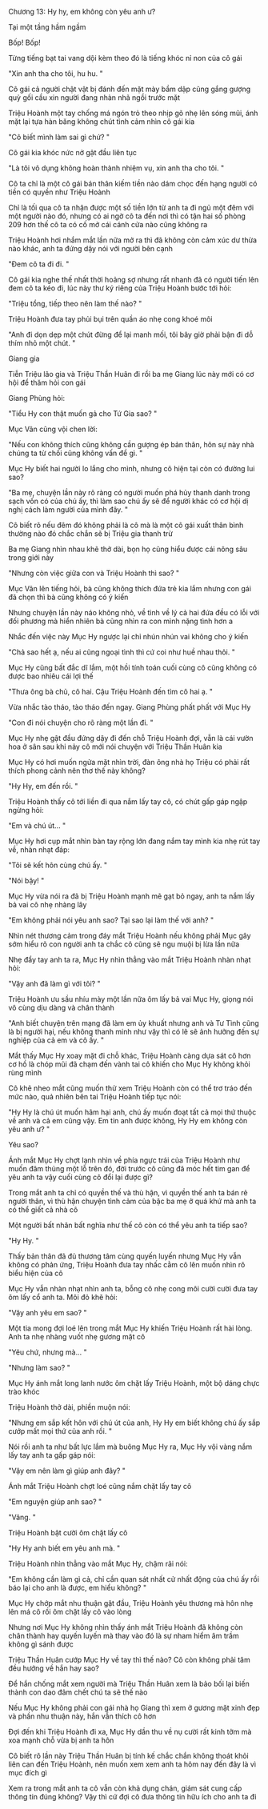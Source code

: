 




Chương 13: Hy hy, em không còn yêu anh ư?

Tại một tầng hầm ngầm

Bốp! Bốp!

Từng tiếng bạt tai vang dội kèm theo đó là tiếng khóc nỉ non của cô gái

"Xin anh tha cho tôi, hu hu. "

Cô gái cả người chật vật bị đánh đến mặt mày bầm dập cũng gắng gượng quỳ gối cầu xin người đang nhàn nhã ngồi trước mặt

Triệu Hoành một tay chống má ngón trỏ theo nhịp gõ nhẹ lên sóng mũi, ánh mặt lại tựa hàn băng không chút tình cảm nhìn cô gái kia

"Cô biết mình làm sai gì chứ? "

Cô gái kia khóc nức nở gật đầu liên tục

"Là tôi vô dụng không hoàn thành nhiệm vụ, xin anh tha cho tôi. "

Cô ta chỉ là một cô gái bán thân kiếm tiền nào dám chọc đến hạng người có tiền có quyền như Triệu Hoành

Chỉ là tối qua cô ta nhận được một số tiền lớn từ anh ta đi ngủ một đêm với một người nào đó, nhưng có ai ngờ cô ta đến nơi thì có tận hai số phòng 209 hơn thế cô ta có cố mở cái cánh cửa nào cũng không ra

Triệu Hoành hơi nhắm mắt lần nữa mở ra thì đã không còn cảm xúc dư thừa nào khác, anh ta đứng dậy nói với người bên cạnh

"Đem cô ta đi đi. "

Cô gái kia nghe thế nhất thời hoảng sợ nhưng rất nhanh đã có người tiến lên đem cô ta kéo đi, lúc này thư ký riêng của Triệu Hoành bước tới hỏi:

"Triệu tổng, tiếp theo nên làm thế nào? "

Triệu Hoành đưa tay phủi bụi trên quần áo nhẹ cong khoé môi

"Anh đi dọn dẹp một chút đừng để lại manh mối, tôi bây giờ phải bận đi dỗ thím nhỏ một chút. "


Giang gia

Tiễn Triệu lão gia và Triệu Thần Huân đi rồi ba mẹ Giang lúc này mới có cơ hội để thăm hỏi con gái

Giang Phùng hỏi:

"Tiểu Hy con thật muốn gả cho Tứ Gia sao? "

Mục Vân cũng vội chen lời:

"Nếu con không thích cũng không cần gượng ép bản thân, hôn sự này nhà chúng ta từ chối cũng không vấn đề gì. "

Mục Hy biết hai người lo lắng cho mình, nhưng cô hiện tại còn có đường lui sao?

"Ba mẹ, chuyện lần này rõ ràng có người muốn phá hủy thanh danh trong sạch vốn có của chú ấy, thì làm sao chú ấy sẽ để người khác có cơ hội dị nghị cách làm người của mình đây. "

Cô biết rõ nếu đêm đó không phải là cô mà là một cô gái xuất thân bình thường nào đó chắc chắn sẽ bị Triệu gia thanh trừ

Ba mẹ Giang nhìn nhau khẽ thở dài, bọn họ cũng hiểu được cái nông sâu trong giới này

"Nhưng còn việc giữa con và Triệu Hoành thì sao? "

Mục Vân lên tiếng hỏi, bà cũng không thích đứa trẻ kia lắm nhưng con gái đã chọn thì bà cũng không có ý kiến

Nhưng chuyện lần này náo không nhỏ, về tình về lý cả hai đứa đều có lỗi với đối phương mà hiển nhiên bà cũng nhìn ra con mình nặng tình hơn a

Nhắc đến việc này Mục Hy ngược lại chỉ nhún nhún vai không cho ý kiến

"Chả sao hết ạ, nếu ai cũng ngoại tình thì cứ coi như huề nhau thôi. "

Mục Hy cũng bất đắc dĩ lắm, một hồi tính toán cuối cùng cô cũng không có được bao nhiêu cái lợi thế

"Thưa ông bà chủ, cô hai. Cậu Triệu Hoành đến tìm cô hai ạ. "

Vừa nhắc tào tháo, tào tháo đến ngay. Giang Phùng phất phất với Mục Hy

"Con đi nói chuyện cho rõ ràng một lần đi. "

Mục Hy nhẹ gật đầu đứng dậy đi đến chỗ Triệu Hoành đợi, vẫn là cái vườn hoa ở sân sau khi nảy cô mới nói chuyện với Triệu Thần Huân kia

Mục Hy có hơi muốn ngửa mặt nhìn trời, đàn ông nhà họ Triệu có phải rất thích phong cảnh nên thơ thế này không?

"Hy Hy, em đến rồi. "

Triệu Hoành thấy cô tới liền đi qua nắm lấy tay cô, có chút gấp gáp ngập ngừng hỏi:

"Em và chú út... "

Mục Hy hơi cụp mắt nhìn bàn tay rộng lớn đang nắm tay mình kia nhẹ rút tay về, nhàn nhạt đáp:

"Tôi sẽ kết hôn cùng chú ấy. "


"Nói bậy! "

Mục Hy vừa nói ra đã bị Triệu Hoành mạnh mẽ gạt bỏ ngay, anh ta nắm lấy bả vai cô nhẹ nhàng lây

"Em không phải nói yêu anh sao? Tại sao lại làm thế với anh? "

Nhìn nét thương cảm trong đáy mắt Triệu Hoành nếu không phải Mục gây sớm hiểu rõ con người anh ta chắc cô cũng sẽ ngu muội bị lừa lần nữa

Nhẹ đẩy tay anh ta ra, Mục Hy nhìn thẳng vào mắt Triệu Hoành nhàn nhạt hỏi:

"Vậy anh đã làm gì với tôi? "

Triệu Hoành ưu sầu nhíu mày một lần nữa ôm lấy bả vai Mục Hy, giọng nói vô cùng dịu dàng và chân thành

"Anh biết chuyện trên mạng đã làm em ủy khuất nhưng anh và Tư Tình cũng là bị người hại, nếu không thanh minh như vậy thì có lẽ sẽ ảnh hưởng đến sự nghiệp của cả em và cô ấy. "

Mắt thấy Mục Hy xoay mặt đi chỗ khác, Triệu Hoành càng dựa sát cô hơn cơ hồ là chóp mũi đã chạm đến vành tai cô khiến cho Mục Hy không khỏi rùng mình

Cô khẽ nheo mắt cũng muốn thử xem Triệu Hoành còn có thể trơ tráo đến mức nào, quả nhiên bên tai Triệu Hoành tiếp tục nói:

"Hy Hy là chú út muốn hãm hại anh, chú ấy muốn đoạt tất cả mọi thứ thuộc về anh và cả em cũng vậy. Em tin anh được không, Hy Hy em không còn yêu anh ư? "

Yêu sao?

Ánh mắt Mục Hy chợt lạnh nhìn về phía ngực trái của Triệu Hoành như muốn đâm thủng một lỗ trên đó, đời trước cô cũng đã móc hết tim gan để yêu anh ta vậy cuối cùng cô đổi lại được gì?

Trong mắt anh ta chỉ có quyền thế và thù hận, vì quyền thế anh ta bán rẻ người thân, vì thù hận chuyện tình cảm của bậc ba mẹ ở quá khứ mà anh ta có thể giết cả nhà cô

Một người bất nhân bất nghĩa như thế cô còn có thể yêu anh ta tiếp sao?

"Hy Hy. "

Thấy bản thân đã đủ thương tâm cùng quyến luyến nhưng Mục Hy vẫn không có phản ứng, Triệu Hoành đưa tay nhấc cằm cô lên muốn nhìn rõ biểu hiện của cô

Mục Hy vẫn nhàn nhạt nhìn anh ta, bỗng cô nhẹ cong môi cười cười đưa tay ôm lấy cổ anh ta. Môi đỏ khẽ hỏi:

"Vậy anh yêu em sao? "

Một tia mong đợi loé lên trong mắt Mục Hy khiến Triệu Hoành rất hài lòng. Anh ta nhẹ nhàng vuốt nhẹ gương mặt cô

"Yêu chứ, nhưng mà... "

"Nhưng làm sao? "

Mục Hy ánh mắt long lanh nước ôm chặt lấy Triệu Hoành, một bộ dáng chực trào khóc

Triệu Hoành thở dài, phiền muộn nói:

"Nhưng em sắp kết hôn với chú út của anh, Hy Hy em biết không chú ấy sắp cướp mất mọi thứ của anh rồi. "


Nói rồi anh ta như bất lực lắm mà buông Mục Hy ra, Mục Hy vội vàng nắm lấy tay anh ta gấp gáp nói:

"Vậy em nên làm gì giúp anh đây? "

Ánh mắt Triệu Hoành chợt loé cũng nắm chặt lấy tay cô

"Em nguyện giúp anh sao? "

"Vâng. "

Triệu Hoành bật cười ôm chặt lấy cô

"Hy Hy anh biết em yêu anh mà. "

Triệu Hoành nhìn thẳng vào mắt Mục Hy, chậm rãi nói:

"Em không cần làm gì cả, chỉ cần quan sát nhất cử nhất động của chú ấy rồi báo lại cho anh là được, em hiểu không? "

Mục Hy chớp mắt nhu thuận gật đầu, Triệu Hoành yêu thương mà hôn nhẹ lên má cô rồi ôm chặt lấy cô vào lòng

Nhưng nơi Mục Hy không nhìn thấy ánh mắt Triệu Hoành đã không còn chân thành hay quyến luyến mà thay vào đó là sự nham hiểm âm trầm không gì sánh được

Triệu Thần Huân cướp Mục Hy về tay thì thế nào? Cô còn không phải tâm đều hướng về hắn hay sao?

Để hắn chống mắt xem người mà Triệu Thần Huân xem là bảo bối lại biến thành con dao đâm chết chú ta sẽ thế nào

Nếu Mục Hy không phải con gái nhà họ Giang thì xem ở gương mặt xinh đẹp và phần nhu thuận này, hắn vẫn thích cô hơn

Đợi đến khi Triệu Hoành đi xa, Mục Hy dần thu về nụ cười rất kinh tởm mà xoa mạnh chỗ vừa bị anh ta hôn

Cô biết rõ lần này Triệu Thần Huân bị tính kế chắc chắn không thoát khỏi liên can đến Triệu Hoành, nên muốn xem xem anh ta hôm nay đến đây là vì mục đích gì

Xem ra trong mắt anh ta cô vẫn còn khả dụng chán, giám sát cung cấp thông tin đúng không? Vậy thì cứ đợi cô đưa thông tin hữu ích cho anh ta đi




